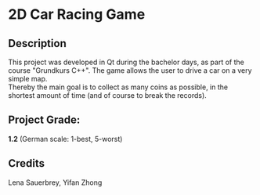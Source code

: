# 2D Car Racing Game

## Description
This project was developed in Qt during the bachelor days, as part of the course "Grundkurs C++". The game allows the user to drive a car on a very simple map.<br>
Thereby the main goal is to collect as many coins as possible, in the shortest amount of time (and of course to break the records).<br>

## Project Grade:
**1.2** (German scale: 1-best, 5-worst)

## Credits
Lena Sauerbrey, Yifan Zhong
